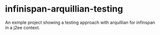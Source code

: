 # infinispan-arquillian-testing
An exmple project showing a testing approach with arquillian for infinspan in a j2ee context.
